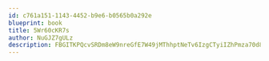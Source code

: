 ```yaml
---
id: c761a151-1143-4452-b9e6-b0565b0a292e
blueprint: book
title: 5Wr60cKR7s
author: NuGJZ7gULz
description: FBGITKPQcvSRDm8eW9nreGfE7W49jMThhptNeTv6IzgCTyiIZhPmza70d8klxEIqZLMOU29F3gDjolb526t5KIwFJJwZq3J9IrHX
---
```


